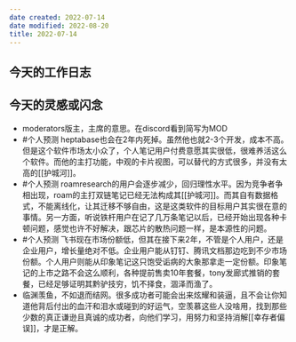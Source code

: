 ```yaml
---
date created: 2022-07-14
date modified: 2022-08-20
title: 2022-07-14
---
```


## 今天的工作日志

## 今天的灵感或闪念

- moderators版主，主席的意思。在discord看到简写为MOD
- #个人预测 heptabase也会在2年内死掉。虽然他也就2-3个开发，成本不高。但是这个软件市场太小众了，个人笔记用户付费意愿其实很低，很难养活这么个软件。而他的主打功能，中观的卡片视图，可以替代的方式很多，并没有太高的[[护城河]]。
- #个人预测 roamresearch的用户会逐步减少，回归理性水平。因为竞争者争相出现，roam的主打双链笔记已经无法构成其[[护城河]]。而其自有数据格式，不能离线化，让其迁移不够自由，这是这类软件的目标用户其实很在意的事情。另一方面，听说铁杆用户在记了几万条笔记以后，已经开始出现各种卡顿问题，感觉也许不好解决，跟芯片的散热问题一样，是本源性的问题。
- #个人预测 飞书现在市场份额低，但其在接下来2年，不管是个人用户，还是企业用户，增长量绝对不低。企业用户能从钉钉、腾讯文档那边吃到不少市场份额。个人用户则能从印象笔记这只饱受诟病的大象那拿走一定份额。印象笔记的上市之路不会这么顺利，各种提前售卖10年套餐，tony发廊式推销的套餐，已经足够证明其黔驴技穷，饥不择食，涸泽而渔了。
- 临渊羡鱼，不如退而结网。很多成功者可能会出来炫耀和装逼，且不会让你知道他背后付出的血汗和泪水或碰到的好运气，空羡慕这些人没啥用，找到那些少数的真正谦逊且真诚的成功者，向他们学习，用努力和坚持消解[[幸存者偏误]]，才是正解。
